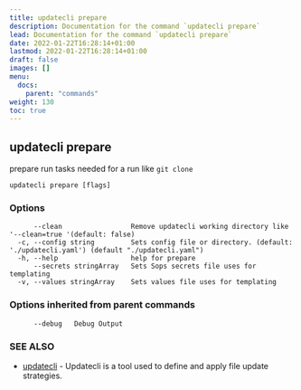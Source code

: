```yaml
---
title: updatecli prepare
description: Documentation for the command `updatecli prepare`
lead: Documentation for the command `updatecli prepare`
date: 2022-01-22T16:28:14+01:00
lastmod: 2022-01-22T16:28:14+01:00
draft: false
images: []
menu:
  docs:
    parent: "commands"
weight: 130
toc: true
---
```


## updatecli prepare

prepare run tasks needed for a run like `git clone`

```
updatecli prepare [flags]
```

### Options

```
      --clean                 Remove updatecli working directory like '--clean=true '(default: false)
  -c, --config string         Sets config file or directory. (default: './updatecli.yaml') (default "./updatecli.yaml")
  -h, --help                  help for prepare
      --secrets stringArray   Sets Sops secrets file uses for templating
  -v, --values stringArray    Sets values file uses for templating
```

### Options inherited from parent commands

```
      --debug   Debug Output
```

### SEE ALSO

* [updatecli](/docs/commands/updatecli)	 - Updatecli is a tool used to define and apply file update strategies. 

